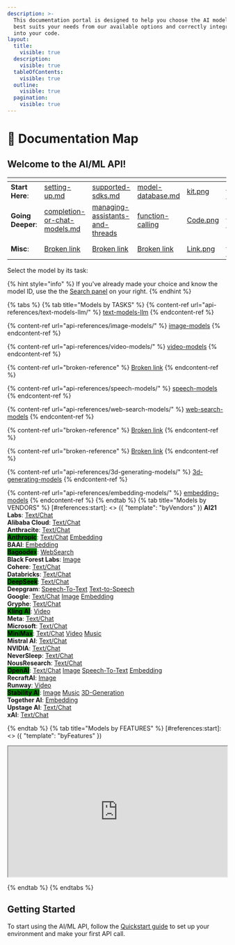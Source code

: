 ```yaml
---
description: >-
  This documentation portal is designed to help you choose the AI model that
  best suits your needs from our available options and correctly integrate it
  into your code.
layout:
  title:
    visible: true
  description:
    visible: true
  tableOfContents:
    visible: true
  outline:
    visible: true
  pagination:
    visible: true
---
```


# 🧭 Documentation Map

## Welcome to the AI/ML API!

<table data-view="cards"><thead><tr><th></th><th></th><th></th><th></th><th data-hidden data-type="files"></th><th data-hidden data-card-cover data-type="files"></th></tr></thead><tbody><tr><td><strong>Start Here</strong>:</td><td><a data-mention href="quickstart/setting-up.md">setting-up.md</a></td><td><a data-mention href="quickstart/supported-sdks.md">supported-sdks.md</a></td><td><a data-mention href="api-references/model-database/model-database.md">model-database.md</a></td><td><a href=".gitbook/assets/kit.png">kit.png</a></td><td><a href=".gitbook/assets/Group 39481.png">Group 39481.png</a></td></tr><tr><td><strong>Going Deeper</strong>:</td><td><a data-mention href="capabilities/completion-or-chat-models.md">completion-or-chat-models.md</a></td><td><a data-mention href="capabilities/managing-assistants-and-threads/">managing-assistants-and-threads</a></td><td><a data-mention href="capabilities/function-calling/">function-calling</a></td><td><a href=".gitbook/assets/Code.png">Code.png</a></td><td><a href=".gitbook/assets/Group 39482.png">Group 39482.png</a></td></tr><tr><td><strong>Misc</strong>:</td><td><a data-mention href="broken-reference">Broken link</a></td><td><a data-mention href="broken-reference">Broken link</a></td><td><a data-mention href="broken-reference">Broken link</a></td><td><a href=".gitbook/assets/Link.png">Link.png</a></td><td><a href=".gitbook/assets/Group 39483.png">Group 39483.png</a></td></tr></tbody></table>

Select the model by its task:

{% hint style="info" %}
If you've already made your choice and know the model ID, use the the [Search panel](https://docs.aimlapi.com/?q=) on your right.
{% endhint %}

{% tabs %}
{% tab title="Models by TASKS" %}
{% content-ref url="api-references/text-models-llm/" %}
[text-models-llm](api-references/text-models-llm/)
{% endcontent-ref %}

{% content-ref url="api-references/image-models/" %}
[image-models](api-references/image-models/)
{% endcontent-ref %}

{% content-ref url="api-references/video-models/" %}
[video-models](api-references/video-models/)
{% endcontent-ref %}

{% content-ref url="broken-reference" %}
[Broken link](broken-reference)
{% endcontent-ref %}

{% content-ref url="api-references/speech-models/" %}
[speech-models](api-references/speech-models/)
{% endcontent-ref %}

{% content-ref url="api-references/web-search-models/" %}
[web-search-models](api-references/web-search-models/)
{% endcontent-ref %}

{% content-ref url="broken-reference" %}
[Broken link](broken-reference)
{% endcontent-ref %}

{% content-ref url="broken-reference" %}
[Broken link](broken-reference)
{% endcontent-ref %}

{% content-ref url="api-references/3d-generating-models/" %}
[3d-generating-models](api-references/3d-generating-models/)
{% endcontent-ref %}

{% content-ref url="api-references/embedding-models/" %}
[embedding-models](api-references/embedding-models/)
{% endcontent-ref %}
{% endtab %}
{% tab title="Models by VENDORS" %}
[#references:start]: <> ({ "template": "byVendors" })
**AI21 Labs**:    [Text/Chat](api-references/text-models-llm/AI21-Labs/) \
**Alibaba Cloud**:    [Text/Chat](api-references/text-models-llm/Alibaba-Cloud/)\
**Anthracite**:    [Text/Chat](api-references/text-models-llm/Anthracite/)\
<mark style="background-color:green;">**Anthropic**</mark>:    [Text/Chat](api-references/text-models-llm/Anthropic/)    [Embedding](api-references/embedding-models/Anthropic/)\
**BAAI**:    [Embedding](api-references/embedding-models/BAAI/)\
<mark style="background-color:green;">**Bagoodex**</mark>:    [WebSearch](api-references/web-search-models/bagoodex/)\
**Black Forest Labs**:    [Image](api-references/image-models/Black-Forest-Labs/)\
**Cohere**:    [Text/Chat](api-references/text-models-llm/Cohere/)\
**Databricks**:    [Text/Chat](api-references/text-models-llm/Databricks/) \
<mark style="background-color:green;">**DeepSeek**</mark>:    [Text/Chat](api-references/text-models-llm/DeepSeek/) \
**Deepgram**:    [Speech-To-Text](api-references/speech-voice-models/stt/Deepgram/)    [Text-to-Speech](api-references/speech-voice-models/tts/Deepgram/) \
**Google**:    [Text/Chat](api-references/text-models-llm/Google/)    [Image](api-references/image-models/Google/)    [Embedding](api-references/embedding-models/Google/) \
**Gryphe**:    [Text/Chat](api-references/text-models-llm/Gryphe/) \
<mark style="background-color:green;">**Kling AI**</mark>:    [Video](api-references/video-models/Kling-AI/) \
**Meta**:    [Text/Chat](api-references/text-models-llm/Meta/) \
**Microsoft**:    [Text/Chat](api-references/text-models-llm/Microsoft/) \
<mark style="background-color:green;">**MiniMax**</mark>:    [Text/Chat](api-references/text-models-llm/MiniMax/)    [Video](api-references/video-models/MiniMax/)    [Music](api-references/music-models/MiniMax/) \
**Mistral AI**:    [Text/Chat](api-references/text-models-llm/Mistral-AI/) \
**NVIDIA**:    [Text/Chat](api-references/text-models-llm/NVIDIA/) \
**NeverSleep**:    [Text/Chat](api-references/text-models-llm/NeverSleep/) \
**NousResearch**:    [Text/Chat](api-references/text-models-llm/NousResearch/) \
<mark style="background-color:green;">**OpenAI**</mark>:    [Text/Chat](api-references/text-models-llm/OpenAI/)    [Image](api-references/image-models/OpenAI/)   [Speech-To-Text](api-references/speech-voice-models/stt/OpenAI/)    [Embedding](api-references/embedding-models/OpenAI/) \
**RecraftAI**:    [Image](api-references/image-models/RecraftAI/)\
**Runway**:    [Video](api-references/video-models/runway/)\
<mark style="background-color:green;">**Stability AI**</mark>:    [Image](api-references/image-models/Stability-AI/)    [Music](api-references/music-models/Stability-AI/)    [3D-Generation](api-references/3d-generating-models/Stability-AI/) \
**Together AI**:    [Embedding](api-references/embedding-models/Together-AI/) \
**Upstage AI**:    [Text/Chat](api-references/text-models-llm/Upstage-AI/) \
**xAI**:    [Text/Chat](api-references/text-models-llm/xAI/)

[#references:end]: <> ({})
{% endtab %}
{% tab title="Models by FEATURES" %}
[#references:start]: <> ({ "template": "byFeatures" })
<iframe src="https://help.aimlapi.com/support/home" width="100%" height="300px"></iframe>

[#references:end]: <> ({})
{% endtab %}
{% endtabs %}

## Getting Started

To start using the AI/ML API, follow the [Quickstart guide](quickstart/setting-up.md) to set up your environment and make your first API call.
